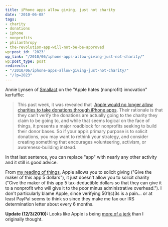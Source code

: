 ```yaml
---
title: iPhone apps allow giving, just not charity
date: '2010-06-08'
tags:
- charity
- donations
- iphone
- nonprofits
- philanthropy
- the-revolution-app-will-not-be-be-approved
wp:post_id: '2023'
wp_link: "/2010/06/iphone-apps-allow-giving-just-not-charity/"
wp:post_type: post
redirects:
- "/2010/06/iphone-apps-allow-giving-just-not-charity/"
- "/?p=2023"
---
```


Annie Lynsen of [Smallact](http://www.smallact.com/blog/what-nonprofits-should-know-before-developing-a-mobile-app/) on the "Apple hates (nonprofit) innovation" kerfuffle:

> This past week, it was revealed that  [Apple would no longer allow charities to take donations through iPhone apps](http://arstechnica.com/apple/news/2010/06/nonprofit-developer-apples-no-donation-policy-is-a-cop-out.ars). Their rationale is that they can’t verify the donations are actually going to the charity they claim to be going to, and while that seems logical on the face of things, it presents a major roadblock for nonprofits seeking to build their donor bases. So if your app’s primary purpose is to solicit donations, you may want to rethink your strategy, and consider creating something that encourages volunteering, activism, or awareness-building instead.

In that last sentence, you can replace "app" with nearly any other activity and it still is good advice.

From [my reading of things](http://arstechnica.com/apple/news/2009/01/app-store-lessons-developing-charitably.ars), Apple allows you to solicit giving ("Give the maker of this app 5 dollars"), it just doesn't allow you to solicit charity ("Give the maker of this app 5 tax-deductible dollars so that they can give it to a nonprofit who will give it to the poor minus administrative overhead."). I don't particularly blame Apple, since verifying 501(c)3s is a pain... or at least PayPal seems to think so since they make me fax our IRS determination letter about every 6 months.

**Update (12/3/2010):** Looks like Apple is being [more of a jerk](http://gizmodo.com/5703765/why-does-apple-make-being-a-charitable-app-so-hard) than I originally thought.
